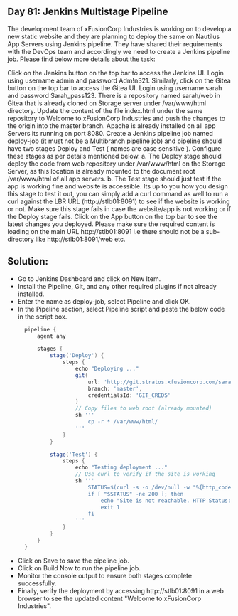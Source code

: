 ## Day 81: Jenkins Multistage Pipeline

The development team of xFusionCorp Industries is working on to develop a new static website and they are planning to deploy the same on Nautilus App Servers using Jenkins pipeline. They have shared their requirements with the DevOps team and accordingly we need to create a Jenkins pipeline job. Please find below more details about the task:

Click on the Jenkins button on the top bar to access the Jenkins UI. Login using username admin and password Adm!n321.
Similarly, click on the Gitea button on the top bar to access the Gitea UI. Login using username sarah and password Sarah_pass123.
There is a repository named sarah/web in Gitea that is already cloned on Storage server under /var/www/html directory.
Update the content of the file index.html under the same repository to Welcome to xFusionCorp Industries and push the changes to the origin into the master branch.
Apache is already installed on all app Servers its running on port 8080.
Create a Jenkins pipeline job named deploy-job (it must not be a Multibranch pipeline job) and pipeline should have two stages Deploy and Test ( names are case sensitive ). Configure these stages as per details mentioned below.
a. The Deploy stage should deploy the code from web repository under /var/www/html on the Storage Server, as this location is already mounted to the document root /var/www/html of all app servers.
b. The Test stage should just test if the app is working fine and website is accessible. Its up to you how you design this stage to test it out, you can simply add a curl command as well to run a curl against the LBR URL (http://stlb01:8091) to see if the website is working or not. Make sure this stage fails in case the website/app is not working or if the Deploy stage fails.
Click on the App button on the top bar to see the latest changes you deployed. Please make sure the required content is loading on the main URL http://stlb01:8091 i.e there should not be a sub-directory like http://stlb01:8091/web etc.


## Solution:

- Go to Jenkins Dashboard and click on New Item.
- Install the Pipeline, Git, and any other required plugins if not already installed.
- Enter the name as deploy-job, select Pipeline and click OK.
- In the Pipeline section, select Pipeline script and paste the below code in the script box.
  ```groovy
    pipeline {
        agent any

        stages {
            stage('Deploy') {
                steps {
                    echo "Deploying ..."
                    git(
                        url: 'http://git.stratos.xfusioncorp.com/sarah/web.git',
                        branch: 'master',
                        credentialsId: 'GIT_CREDS'
                    )
                    // Copy files to web root (already mounted)
                    sh '''
                        cp -r * /var/www/html/
                    '''
                }
            }

            stage('Test') {
                steps {
                    echo "Testing deployment ..."
                    // Use curl to verify if the site is working
                    sh '''
                        STATUS=$(curl -s -o /dev/null -w "%{http_code}" http://stlb01:8091)
                        if [ "$STATUS" -ne 200 ]; then
                            echo "Site is not reachable. HTTP Status: $STATUS"
                            exit 1
                        fi
                    '''
                }
            }
        }
    }
  ```
- Click on Save to save the pipeline job.
- Click on Build Now to run the pipeline job.
- Monitor the console output to ensure both stages complete successfully.
- Finally, verify the deployment by accessing http://stlb01:8091 in a web browser to see the updated content "Welcome to xFusionCorp Industries".
